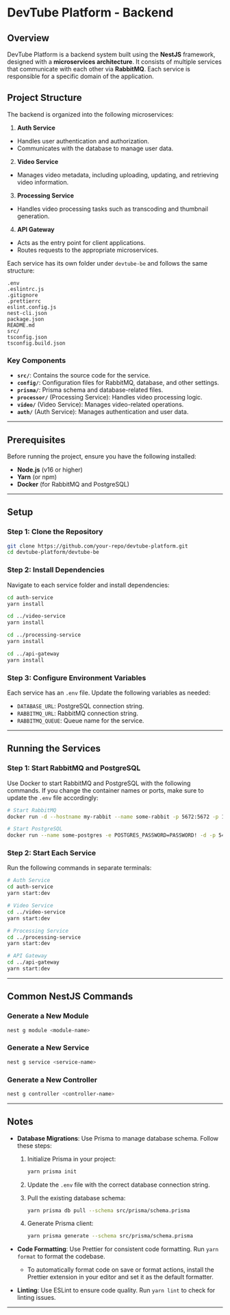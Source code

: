 # DevTube Platform - Backend  

## Overview  
DevTube Platform is a backend system built using the **NestJS** framework, designed with a **microservices architecture**. It consists of multiple services that communicate with each other via **RabbitMQ**. Each service is responsible for a specific domain of the application.  

## Project Structure  

The backend is organized into the following microservices:  

1. **Auth Service**  
  - Handles user authentication and authorization.  
  - Communicates with the database to manage user data.  

2. **Video Service**  
  - Manages video metadata, including uploading, updating, and retrieving video information.  

3. **Processing Service**  
  - Handles video processing tasks such as transcoding and thumbnail generation.  

4. **API Gateway**  
  - Acts as the entry point for client applications.  
  - Routes requests to the appropriate microservices.  

Each service has its own folder under `devtube-be` and follows the same structure:  

```
.env
.eslintrc.js
.gitignore
.prettierrc
eslint.config.js
nest-cli.json
package.json
README.md
src/
tsconfig.json
tsconfig.build.json
```

### Key Components  

- **`src/`**: Contains the source code for the service.  
- **`config/`**: Configuration files for RabbitMQ, database, and other settings.  
- **`prisma/`**: Prisma schema and database-related files.  
- **`processor/`** (Processing Service): Handles video processing logic.  
- **`video/`** (Video Service): Manages video-related operations.  
- **`auth/`** (Auth Service): Manages authentication and user data.  

---

## Prerequisites  

Before running the project, ensure you have the following installed:  

- **Node.js** (v16 or higher)  
- **Yarn** (or npm)  
- **Docker** (for RabbitMQ and PostgreSQL)  

---

## Setup  

### Step 1: Clone the Repository  

```bash  
git clone https://github.com/your-repo/devtube-platform.git  
cd devtube-platform/devtube-be  
```  

### Step 2: Install Dependencies  

Navigate to each service folder and install dependencies:  

```bash  
cd auth-service  
yarn install  

cd ../video-service  
yarn install  

cd ../processing-service  
yarn install  

cd ../api-gateway  
yarn install  
```  

### Step 3: Configure Environment Variables  

Each service has an `.env` file. Update the following variables as needed:  

- `DATABASE_URL`: PostgreSQL connection string.  
- `RABBITMQ_URL`: RabbitMQ connection string.  
- `RABBITMQ_QUEUE`: Queue name for the service.  

---

## Running the Services  

### Step 1: Start RabbitMQ and PostgreSQL  

Use Docker to start RabbitMQ and PostgreSQL with the following commands. If you change the container names or ports, make sure to update the `.env` file accordingly:  

```bash
# Start RabbitMQ
docker run -d --hostname my-rabbit --name some-rabbit -p 5672:5672 -p 15672:15672 -p 15692:15692 -e RABBITMQ_DEFAULT_USER=admin -e RABBITMQ_DEFAULT_PASS=1234 rabbitmq:3-management

# Start PostgreSQL
docker run --name some-postgres -e POSTGRES_PASSWORD=PASSWORD! -d -p 5432:5432 postgres
```

### Step 2: Start Each Service  

Run the following commands in separate terminals:  

```bash  
# Auth Service  
cd auth-service  
yarn start:dev  

# Video Service  
cd ../video-service  
yarn start:dev  

# Processing Service  
cd ../processing-service  
yarn start:dev  

# API Gateway  
cd ../api-gateway  
yarn start:dev  
```  

---

## Common NestJS Commands  

### Generate a New Module  

```bash  
nest g module <module-name>  
```  

### Generate a New Service  

```bash  
nest g service <service-name>  
```  

### Generate a New Controller  

```bash  
nest g controller <controller-name>  
```  

---

## Notes  

- **Database Migrations**: Use Prisma to manage database schema. Follow these steps:

  1. Initialize Prisma in your project:
     ```bash
     yarn prisma init
     ```

  2. Update the `.env` file with the correct database connection string.

  3. Pull the existing database schema:
     ```bash
     yarn prisma db pull --schema src/prisma/schema.prisma
     ```

  4. Generate Prisma client:
     ```bash
     yarn prisma generate --schema src/prisma/schema.prisma
     ```

- **Code Formatting**: Use Prettier for consistent code formatting. Run `yarn format` to format the codebase.  
  - To automatically format code on save or format actions, install the Prettier extension in your editor and set it as the default formatter. 
- **Linting**: Use ESLint to ensure code quality. Run `yarn lint` to check for linting issues.  

---

